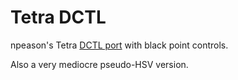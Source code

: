 # Tetra DCTL

npeason's Tetra [DCTL port](https://github.com/npeason/Tetra-DCTLOFX) with black point controls.

Also a very mediocre pseudo-HSV version.
